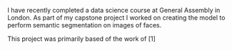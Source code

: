 I have recently completed a data science course at General Assembly in London. As part of my capstone project I worked on creating the model to perform semantic segmentation on images of faces.

This project was primarily based of the work of [1] 

